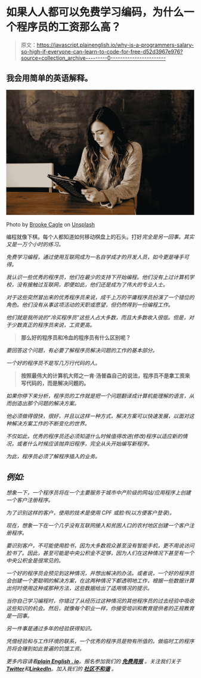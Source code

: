 # 如果人人都可以免费学习编码，为什么一个程序员的工资那么高？

> 原文：<https://javascript.plainenglish.io/why-is-a-programmers-salary-so-high-if-everyone-can-learn-to-code-for-free-d52d3967e976?source=collection_archive---------0----------------------->

## 我会用简单的英语解释。

![](img/762036a3a7f33711bb70004ab3c75f4f.png)

Photo by [Brooke Cagle](https://unsplash.com/@brookecagle?utm_source=medium&utm_medium=referral) on [Unsplash](https://unsplash.com?utm_source=medium&utm_medium=referral)

编程就像下棋。每个人都知道如何移动棋盘上的石头。打好*完全是另一回事。其实又是一万个小时的练习。*

*免费学习编程，通过使用互联网成为一名自学成才的开发人员，如今更是唾手可得。*

*我认识一些优秀的程序员，他们在最少的支持下开始编程。他们没有上过计算机学校，没有接触过互联网，即便如此，他们还是成为了伟大的专业人士。*

*对于这些突然冒出来的优秀程序员来说，成千上万的平庸程序员扮演了一个错位的角色。他们没有从事这项活动的天职或愿望，但仍然得到一份编程工作。*

*他们就是我所说的“冷买程序员”这些人占大多数，而且大多数收入很低。但是，对于少数真正的程序员来说，工资更高。*

> ****那么好的程序员和冷血的程序员有什么区别呢？****

*要回答这个问题，有必要了解程序员解决问题的工作的基本部分。*

*一个好的程序员不是写几万行代码的人。*

> ****按照最伟大的计算机大师之一肯·汤普森自己的说法，程序员不是拿工资来写代码的，而是解决问题的。****

*如果你停下来分析，程序员的工作就是把一个问题翻译成计算机能理解的语言，从而创造出那个问题的解决方案。*

*他必须做得很快，很好，并且以这样一种方式，解决方案可以快速发展，以面对这种解决方案工作的不断变化的世界。*

*不仅如此，优秀的程序员还必须知道什么时候值得改进(修改)程序以适应新的情况，或者什么时候应该抛弃旧程序，完全从头开始编写新程序。*

*为此，程序员必须了解程序插入的业务。*

## *例如:*

*想象一下，一个程序员将在一个主要服务于城市中产阶级的网站/应用程序上创建一个客户注册程序。*

*为了识别这样的客户，使用的技术是使用 CPF 或脸书(以方便客户登录)。*

*现在，想象一下在一个几乎没有互联网接入和贫困人口的农村地区创建一个客户注册程序。*

*要识别客户，不可能使用脸书，因为大多数观众甚至没有智能手机，更不用说访问脸书了。因此，甚至可能是中央公积金不足够，因为人们在这种情况下甚至有一个中央公积金是很常见的。*

*一个好的程序员会预见到这种情况，并想出解决的办法。或者说，一个好的程序员会创建一个更聪明的解决方案，在这两种情况下都透明地工作，根据一些数据计算出何时使用这种或那种方法，这些数据给出了适用情况的提示。*

*当你自己学习编程时，你错过了从经历过这种情况的其他程序员的过去经验中吸收这些知识的机会。然后，就像每个职业一样，你接受培训和教育提供者的正规教育是一回事。*

*另一件事是通过多年的经验获得知识。*

*凭借经验和与工作环境的联系，一个优秀的程序员是物有所值的。做临时工的程序员将会赚到如此普遍的饥饿工资。*

**更多内容请看*[***plain English . io***](https://plainenglish.io/)*。报名参加我们的* [***免费周报***](http://newsletter.plainenglish.io/) *。关注我们关于*[***Twitter***](https://twitter.com/inPlainEngHQ)*和*[***LinkedIn***](https://www.linkedin.com/company/inplainenglish/)*。加入我们的* [***社区不和谐***](https://discord.gg/GtDtUAvyhW) *。**